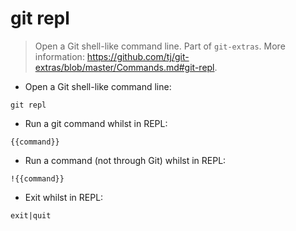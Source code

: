 # git repl

> Open a Git shell-like command line.
> Part of `git-extras`.
> More information: <https://github.com/tj/git-extras/blob/master/Commands.md#git-repl>.

- Open a Git shell-like command line:

`git repl`

- Run a git command whilst in REPL:

`{{command}}`

- Run a command (not through Git) whilst in REPL:

`!{{command}}`

- Exit whilst in REPL:

`exit|quit`
